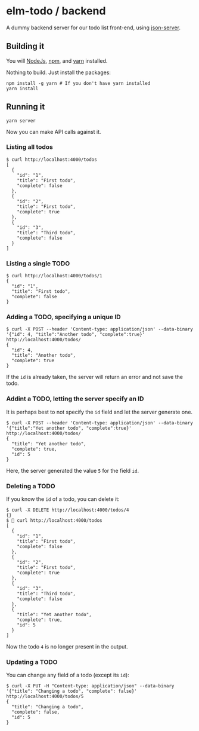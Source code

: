 # elm-todo / backend

A dummy backend server for our todo list front-end, using [json-server](https://github.com/typicode/json-server).


## Building it

You will [NodeJs](http://nodejs.org/), [npm](https://www.npmjs.com/), and [yarn](https://yarnpkg.com/lang/en/) installed.

Nothing to build. Just install the packages:

```
npm install -g yarn # If you don't have yarn installed
yarn install
```

## Running it

```
yarn server
```

Now you can make API calls against it.

### Listing all todos

```
$ curl http://localhost:4000/todos
[
  {
    "id": "1",
    "title": "First todo",
    "complete": false
  },
  {
    "id": "2",
    "title": "First todo",
    "complete": true
  },
  {
    "id": "3",
    "title": "Third todo",
    "complete": false
  }
]
```

### Listing a single TODO

```
$ curl http://localhost:4000/todos/1
{
  "id": "1",
  "title": "First todo",
  "complete": false
}
```

### Adding a TODO, specifying a unique ID

```
$ curl -X POST --header 'Content-type: application/json' --data-binary '{"id": 4, "title":"Another todo", "complete":true}' http://localhost:4000/todos/
{
  "id": 4,
  "title": "Another todo",
  "complete": true
}
```

If the `id` is already taken, the server will return an error and not save the todo.

### Addint a TODO, letting the server specify an ID


It is perhaps best to not specify the `id` field and let the server generate one.

```
$ curl -X POST --header 'Content-type: application/json' --data-binary '{"title":"Yet another todo", "complete":true}' http://localhost:4000/todos/
{
  "title": "Yet another todo",
  "complete": true,
  "id": 5
}
```

Here, the server generated the value `5` for the field `id`.


### Deleting a TODO

If you know the `id` of a todo, you can delete it:

```
$ curl -X DELETE http://localhost:4000/todos/4
{}
$  curl http://localhost:4000/todos
[
  {
    "id": "1",
    "title": "First todo",
    "complete": false
  },
  {
    "id": "2",
    "title": "First todo",
    "complete": true
  },
  {
    "id": "3",
    "title": "Third todo",
    "complete": false
  },
  {
    "title": "Yet another todo",
    "complete": true,
    "id": 5
  }
]
```

Now the todo `4` is no longer present in the output.

### Updating a TODO

You can change any field of a todo (except its `id`):

```
$ curl -X PUT -H "Content-type: application/json" --data-binary '{"title": "Changing a todo", "complete": false}' http://localhost:4000/todos/5
{
  "title": "Changing a todo",
  "complete": false,
  "id": 5
}
```
